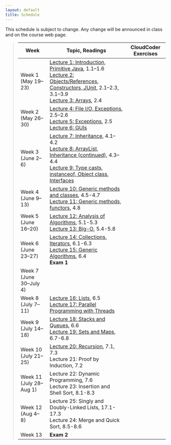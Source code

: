 ```yaml
---
layout: default
title: Schedule
---
```


This schedule is subject to change.  Any change will be
announced in class and on the course web page.

> Week | Topic, Readings | CloudCoder Exercises
> ---- | ------- | --------------------
> Week 1 (May 19&ndash;23) | [Lecture 1: Introduction, Primitive Java](lectures/lecture01.html), 1.1&ndash;1.6 <br> [Lecture 2: Objects/References, Constructors, JUnit](lectures/lecture02.html), 2.1&ndash;2.3, 3.1&ndash;3.9 <br> [Lecture 3: Arrays](lectures/lecture03.html), 2.4
> Week 2 (May 26&ndash;30) | [Lecture 4: File I/O, Exceptions](lectures/lecture04.html), 2.5&ndash;2.6 <br> [Lecture 5: Exceptions](lectures/lecture05.html), 2.5 <br> [Lecture 6: GUIs](lectures/lecture06.html)
> Week 3 (June 2&ndash;6) | [Lecture 7: Inheritance](lectures/lecture07.html), 4.1&ndash;4.2 <br> [Lecture 8: ArrayList, Inheritance (continued)](lectures/lecture08.html), 4.3&ndash;4.4 <br> [Lecture 9: Type casts, instanceof, Object class, Interfaces](lectures/lecture09.html)
> Week 4 (June 9&ndash;13) | [Lecture 10: Generic methods and classes](lectures/lecture10.html), 4.5-4.7 <br> [Lecture 11: Generic methods, functors](lectures/lecture11.html), 4.8
> Week 5 (June 16&ndash;20) | [Lecture 12: Analysis of Algorithms](lectures/lecture12.html), 5.1-5.3 <br> [Lecture 13: Big-O](lectures/lecture13.html), 5.4-5.8
> Week 6 (June 23&ndash;27) | [Lecture 14: Collections, Iterators](lectures/lecture14.html), 6.1-6.3 <br> [Lecture 15: Generic Algorithms](lectures/lecture15.html), 6.4 <br> **Exam 1** |
> Week 7 (June 30&ndash;July 4) |  |
> Week 8 (July 7&ndash;11) | [Lecture 16: Lists](lectures/lecture16.html), 6.5 <br> [Lecture 17: Parallel Programming with Threads](lectures/lecture17.html) | 
> Week 9 (July 14&ndash;18) | [Lecture 18: Stacks and Queues](lectures/lecture18.html), 6.6 <br> [Lecture 19: Sets and Maps](lectures/lecture19.html), 6.7-6.8 | 
> Week 10 (July 21&ndash;25) | [Lecture 20: Recursion](lectures/lecture20.html), 7.1, 7.3 <br> Lecture 21: Proof by Induction, 7.2 |
> Week 11 (July 28&ndash;Aug 1) | Lecture 22: Dynamic Programming, 7.6 <br> Lecture 23: Insertion and Shell Sort, 8.1-8.3  |
> Week 12 (Aug 4&ndash;8) | Lecture 25: Singly and Doubly-Linked Lists, 17.1-17.3 <br> Lecture 24: Merge and Quick Sort, 8.5-8.6 |
> Week 13 | **Exam 2** | 
